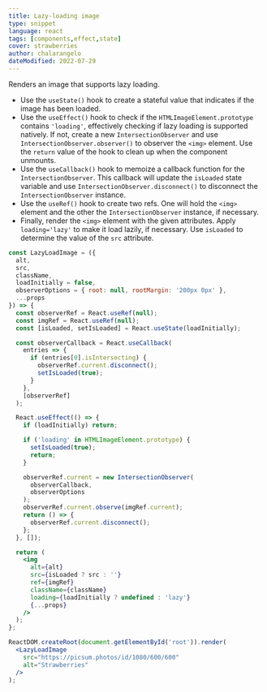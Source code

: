 ```yaml
---
title: Lazy-loading image
type: snippet
language: react
tags: [components,effect,state]
cover: strawberries
author: chalarangelo
dateModified: 2022-07-29
---
```


Renders an image that supports lazy loading.

- Use the `useState()` hook to create a stateful value that indicates if the image has been loaded.
- Use the `useEffect()` hook to check if the `HTMLImageElement.prototype` contains `'loading'`, effectively checking if lazy loading is supported natively. If not, create a new `IntersectionObserver` and use `IntersectionObserver.observer()` to observer the `<img>` element. Use the `return` value of the hook to clean up when the component unmounts.
- Use the `useCallback()` hook to memoize a callback function for the `IntersectionObserver`. This callback will update the `isLoaded` state variable and use `IntersectionObserver.disconnect()` to disconnect the `IntersectionObserver` instance.
- Use the `useRef()` hook to create two refs. One will hold the `<img>` element and the other the `IntersectionObserver` instance, if necessary.
- Finally, render the `<img>` element with the given attributes. Apply `loading='lazy'` to make it load lazily, if necessary. Use `isLoaded` to determine the value of the `src` attribute.

```jsx
const LazyLoadImage = ({
  alt,
  src,
  className,
  loadInitially = false,
  observerOptions = { root: null, rootMargin: '200px 0px' },
  ...props
}) => {
  const observerRef = React.useRef(null);
  const imgRef = React.useRef(null);
  const [isLoaded, setIsLoaded] = React.useState(loadInitially);

  const observerCallback = React.useCallback(
    entries => {
      if (entries[0].isIntersecting) {
        observerRef.current.disconnect();
        setIsLoaded(true);
      }
    },
    [observerRef]
  );

  React.useEffect(() => {
    if (loadInitially) return;

    if ('loading' in HTMLImageElement.prototype) {
      setIsLoaded(true);
      return;
    }

    observerRef.current = new IntersectionObserver(
      observerCallback,
      observerOptions
    );
    observerRef.current.observe(imgRef.current);
    return () => {
      observerRef.current.disconnect();
    };
  }, []);

  return (
    <img
      alt={alt}
      src={isLoaded ? src : ''}
      ref={imgRef}
      className={className}
      loading={loadInitially ? undefined : 'lazy'}
      {...props}
    />
  );
};
```

```jsx
ReactDOM.createRoot(document.getElementById('root')).render(
  <LazyLoadImage
    src="https://picsum.photos/id/1080/600/600"
    alt="Strawberries"
  />
);
```
